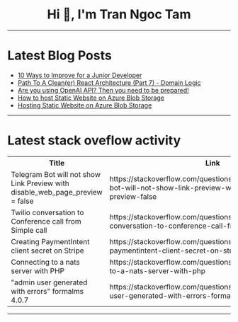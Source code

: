 <h1 align="center">Hi 👋, I'm Tran Ngoc Tam</h1>

---

# Latest Blog Posts 
<!-- BLOG-POST-LIST:START -->
- [10 Ways to Improve for a Junior Developer](https://dev.to/arnaudrenaud/10-ways-to-improve-for-a-junior-developer-22pj)
- [Path To A Clean&lpar;er&rpar; React Architecture &lpar;Part 7&rpar; - Domain Logic](https://dev.to/jkettmann/path-to-a-cleaner-react-architecture-part-7-domain-logic-lg)
- [Are you using OpenAI API? Then you need to be prepared!](https://dev.to/skywarth/are-you-using-openai-api-then-you-need-to-be-prepared-2o60)
- [How to host Static Website on Azure Blob Storage](https://dev.to/yuddy/how-to-host-static-website-on-azure-blob-storage-1fdd)
- [Hosting Static Website on Azure Blob Storage](https://dev.to/celestina_odili/hosting-static-website-on-azure-blob-storage-3aa6)
<!-- BLOG-POST-LIST:END -->

---

# Latest stack oveflow activity
<table>
  <tr><th>Title</th><th>Link</th></tr>
  <!-- STACKOVERFLOW:START --><tr><td>Telegram Bot will not show Link Preview with disable_web_page_preview = false</td><td>https://stackoverflow.com/questions/78711408/telegram-bot-will-not-show-link-preview-with-disable-web-page-preview-false</td></tr><tr><td>Twilio conversation to Conference call from Simple call</td><td>https://stackoverflow.com/questions/78711078/twilio-conversation-to-conference-call-from-simple-call</td></tr><tr><td>Creating PaymentIntent client secret on Stripe</td><td>https://stackoverflow.com/questions/78710982/creating-paymentintent-client-secret-on-stripe</td></tr><tr><td>Connecting to a nats server with PHP</td><td>https://stackoverflow.com/questions/78710962/connecting-to-a-nats-server-with-php</td></tr><tr><td>&quot;admin user generated with errors&quot; formalms 4.0.7</td><td>https://stackoverflow.com/questions/78710950/admin-user-generated-with-errors-formalms-4-0-7</td></tr><!-- STACKOVERFLOW:END -->
</table>

---


